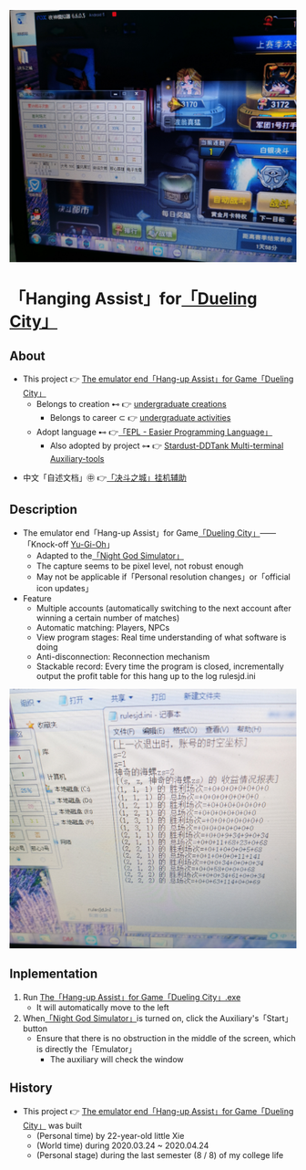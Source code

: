 ![fig](https://raw.githubusercontent.com/ChenZhu-Xie/Hanging_Assist__for__Dueling_City/master/img/辅助运行时_20200411_230151.jpg "Interface of「Hang-up Assist」for Game「Dueling City」")

# 「Hanging Assist」for[「Dueling City」](https://tieba.baidu.com/f?kw=%E5%86%B3%E6%96%97%E4%B9%8B%E5%9F%8E&ie=utf-8&tp=0)

## About
<!-- * This project 👉 [The emulator end「Hang-up Assist」for Game[「Dueling City」](https://tieba.baidu.com/f?kw=%E5%86%B3%E6%96%97%E4%B9%8B%E5%9F%8E&ie=utf-8&tp=0)](https://github.com/ChenZhu-Xie/Hanging_Assist__for__Dueling_City) -->
* This project 👉 [The emulator end「Hang-up Assist」for Game「Dueling City」](https://github.com/ChenZhu-Xie/Hanging_Assist__for__Dueling_City)
    * Belongs to creation ⊷ 👉 [undergraduate creations](https://github.com/ChenZhu-Xie/undergraduate_activities/tree/master/06__3.1__Self_Creations)
        * Belongs to career ⊂ 👉 [undergraduate activities](https://github.com/ChenZhu-Xie/undergraduate_activities)
    * Adopt language ⊷ 👉[「EPL - Easier Programming Language」](https://www.eyuyan.com)
        <!-- * Also adopted by project ⊶ 👉 [Stardust [DDTank](https://www.ddtank.com) Multi-terminal Auxiliary-tools](https://github.com/ChenZhu-Xie/Stardust_DDTank) -->
        * Also adopted by project ⊶ 👉 [Stardust-DDTank Multi-terminal Auxiliary-tools](https://github.com/ChenZhu-Xie/Stardust_DDTank)
<!-- * 中文「自述文档」㊥ 👉[[「决斗之城」](https://tieba.baidu.com/f?kw=%E5%86%B3%E6%96%97%E4%B9%8B%E5%9F%8E&ie=utf-8&tp=0)挂机辅助](https://gitee.com/ChenZhu-Xie/Hanging_Assist__for__Dueling_City) -->
* 中文「自述文档」㊥ 👉[「决斗之城」挂机辅助](https://gitee.com/ChenZhu-Xie/Hanging_Assist__for__Dueling_City)

## Description
* The emulator end「Hang-up Assist」for Game[「Dueling City」](https://tieba.baidu.com/f?kw=%E5%86%B3%E6%96%97%E4%B9%8B%E5%9F%8E&ie=utf-8&tp=0)——「Knock-off [Yu-Gi-Oh](https://www.yugioh-card.com)」
    * Adapted to the[「Night God Simulator」](https://www.yeshen.com/)
    * The capture seems to be pixel level, not robust enough
    * May not be applicable if「Personal resolution changes」or「official icon updates」
* Feature
    * Multiple accounts (automatically switching to the next account after winning a certain number of matches)
    * Automatic matching: Players, NPCs
    * View program stages: Real time understanding of what software is doing
    * Anti-disconnection: Reconnection mechanism
    * Stackable record: Every time the program is closed, incrementally output the profit table for this hang up to the log rulesjd.ini

![fig](https://raw.githubusercontent.com/ChenZhu-Xie/Hanging_Assist__for__Dueling_City/master/img/效果_20200331_192733.jpg "Hang-up Revenue")

## Inplementation
1. Run [The「Hang-up Assist」for Game「Dueling City」.exe](https://github.com/ChenZhu-Xie/Hanging_Assist__for__Dueling_City/tree/master/决斗之城挂机辅助.exe)
    * It will automatically move to the left
2. When[「Night God Simulator」](https://www.yeshen.com/)is turned on, click the Auxiliary's「Start」button
    * Ensure that there is no obstruction in the middle of the screen, which is directly the「Emulator」
        * The auxiliary will check the window

## History
* This project 👉 [The emulator end「Hang-up Assist」for Game「Dueling City」](https://github.com/ChenZhu-Xie/Hanging_Assist__for__Dueling_City) was built
    * (Personal time) by 22-year-old little Xie
    * (World time) during 2020.03.24 ~ 2020.04.24
    * (Personal stage) during the last semester (8 / 8) of my college life
    
<!-- ## Software Architecture
Software architecture description

## Installation

1.  xxxx
2.  xxxx
3.  xxxx

## Instructions

1.  xxxx
2.  xxxx
3.  xxxx

## Contribution

1.  Fork the repository
2.  Create Feat_xxx branch
3.  Commit your code
4.  Create Pull Request


## Gitee Feature

1.  You can use Readme\_XXX.md to support different languages, such as Readme\_en.md, Readme\_zh.md
2.  Gitee blog [blog.gitee.com](https://blog.gitee.com)
3.  Explore open source project [https://gitee.com/explore](https://gitee.com/explore)
4.  The most valuable open source project [GVP](https://gitee.com/gvp)
5.  The manual of Gitee [https://gitee.com/help](https://gitee.com/help)
6.  The most popular members  [https://gitee.com/gitee-stars/](https://gitee.com/gitee-stars/) -->
